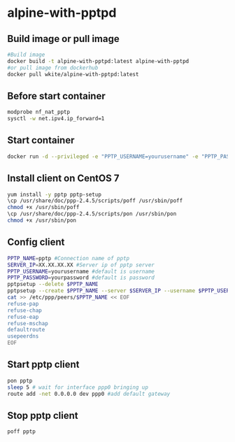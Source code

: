 # alpine-with-pptpd
## Build image or pull image
```bash
#Build image
docker build -t alpine-with-pptpd:latest alpine-with-pptpd
#or pull image from dockerhub
docker pull wkite/alpine-with-pptpd:latest
```

## Before start container
```bash
modprobe nf_nat_pptp
sysctl -w net.ipv4.ip_forward=1
```

## Start container
```bash
docker run -d --privileged -e "PPTP_USERNAME=yourusername" -e "PPTP_PASSWORD=yourpassword" -p 1723:1723/tcp alpine-with-pptpd:latest
```

## Install client on CentOS 7
```bash
yum install -y pptp pptp-setup
\cp /usr/share/doc/ppp-2.4.5/scripts/poff /usr/sbin/poff
chmod +x /usr/sbin/poff
\cp /usr/share/doc/ppp-2.4.5/scripts/pon /usr/sbin/pon
chmod +x /usr/sbin/pon
```

## Config client
```bash
PPTP_NAME=pptp #Connection name of pptp
SERVER_IP=XX.XX.XX.XX #Server ip of pptp server
PPTP_USERNAME=yourusername #default is username
PPTP_PASSWORD=yourpassword #default is password
pptpsetup --delete $PPTP_NAME
pptpsetup --create $PPTP_NAME --server $SERVER_IP --username $PPTP_USERNAME --password $PPTP_PASSWORD --encrypt
cat >> /etc/ppp/peers/$PPTP_NAME << EOF
refuse-pap
refuse-chap
refuse-eap
refuse-mschap
defaultroute
usepeerdns
EOF
```

## Start pptp client
```bash
pon pptp
sleep 5 # wait for interface ppp0 bringing up
route add -net 0.0.0.0 dev ppp0 #add default gateway
```

## Stop pptp client
```bash
poff pptp
```
